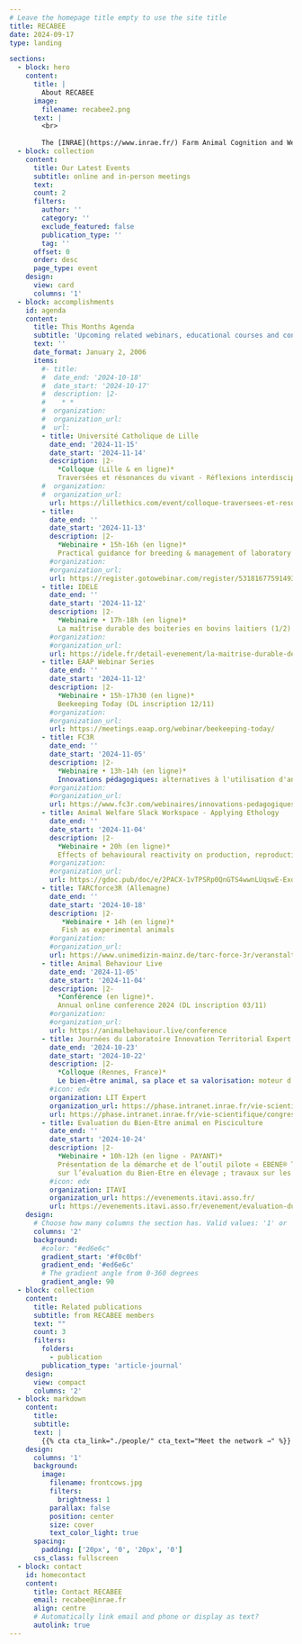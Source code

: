 ```yaml
---
# Leave the homepage title empty to use the site title
title: RECABEE
date: 2024-09-17
type: landing

sections:
  - block: hero
    content:
      title: |
        About RECABEE
      image:
        filename: recabee2.png
      text: |
        <br>
        
        The [INRAE](https://www.inrae.fr/) Farm Animal Cognition and Welfare network consists of the researchers, engineers, technicians and students of the [Departments PHASE](https://www.inrae.fr/departements/phase) and [GA](https://www.inrae.fr/departements/ga) who are interested in animal cognition, welfare and their interrelationship. Members of the network come from about 14 different research laboratories from all over France. They conduct research on a variety of farm animals including sheep, goats, cattle, horses, pigs, trout, poultry, rabbits and insects. The main expectations of the network’s members are: 1) to think about the link between cognition and welfare; 2) to discuss the concepts and methods of both cognition and welfare research and; 3) to get to know better their colleagues conducting research in these areas.
  - block: collection
    content:
      title: Our Latest Events
      subtitle: online and in-person meetings
      text:
      count: 2
      filters:
        author: ''
        category: ''
        exclude_featured: false
        publication_type: ''
        tag: ''
      offset: 0
      order: desc
      page_type: event
    design:
      view: card
      columns: '1'
  - block: accomplishments
    id: agenda
    content:
      title: This Months Agenda
      subtitle: 'Upcoming related webinars, educational courses and conferences'
      text: ''
      date_format: January 2, 2006
      items:
        #- title: 
        #  date_end: '2024-10-18'
        #  date_start: '2024-10-17'
        #  description: |2-
        #    * *  
        #  organization: 
        #  organization_url: 
        #  url:
        - title: Université Catholique de Lille
          date_end: '2024-11-15'
          date_start: '2024-11-14'
          description: |2-
            *Colloque (Lille & en ligne)*  
            Traversées et résonances du vivant - Réflexions interdisciplinaires sur les liens fondamentaux humains-animaux-nature
        #  organization: 
        #  organization_url: 
          url: https://lillethics.com/event/colloque-traversees-et-resonances-du-vivant/
        - title: 
          date_end: ''
          date_start: '2024-11-13'
          description: |2-
            *Webinaire • 15h-16h (en ligne)*  
            Practical guidance for breeding & management of laboratory animal colonies (inscription requise)  
          #organization: 
          #organization_url: 
          url: https://register.gotowebinar.com/register/5318167759149336150?source=Website
        - title: IDELE
          date_end: ''
          date_start: '2024-11-12'
          description: |2-
            *Webinaire • 17h-18h (en ligne)*  
            La maîtrise durable des boiteries en bovins laitiers (1/2)
          #organization: 
          #organization_url: 
          url: https://idele.fr/detail-evenement/la-maitrise-durable-des-boiteries-en-bovins-laitiers-1
        - title: EAAP Webinar Series
          date_end: ''
          date_start: '2024-11-12'
          description: |2-
            *Webinaire • 15h-17h30 (en ligne)*  
            Beekeeping Today (DL inscription 12/11)
          #organization: 
          #organization_url: 
          url: https://meetings.eaap.org/webinar/beekeeping-today/
        - title: FC3R
          date_end: ''
          date_start: '2024-11-05'
          description: |2-
            *Webinaire • 13h-14h (en ligne)*   
            Innovations pédagogiques: alternatives à l'utilisation d'animaux en enseignement supérieur
          #organization: 
          #organization_url: 
          url: https://www.fc3r.com/webinaires/innovations-pedagogiques-alternatives-l-utilisation-d-animaux-en-17.html
        - title: Animal Welfare Slack Workspace - Applying Ethology
          date_end: ''
          date_start: '2024-11-04'
          description: |2-
            *Webinaire • 20h (en ligne)*  
            Effects of behavioural reactivity on production, reproduction, health and welfare in large ruminants
          #organization: 
          #organization_url: 
          url: https://gdoc.pub/doc/e/2PACX-1vTPSRp0QnGTS4wwnLUqswE-ExoCmbCMby9r-swhBqx9ZTNmBNeB33U4XqEDcmKEMdWnhetO_QAtDyuv
        - title: TARCforce3R (Allemagne)
          date_end: ''
          date_start: '2024-10-18'
          description: |2-
             *Webinaire • 14h (en ligne)*  
             Fish as experimental animals
          #organization: 
          #organization_url: 
          url: https://www.unimedizin-mainz.de/tarc-force-3r/veranstaltungen.html
        - title: Animal Behaviour Live
          date_end: '2024-11-05'
          date_start: '2024-11-04'
          description: |2-
            *Conférence (en ligne)*. 
            Annual online conference 2024 (DL inscription 03/11)
          #organization: 
          #organization_url: 
          url: https://animalbehaviour.live/conference
        - title: Journées du Laboratoire Innovation Territorial Expert
          date_end: '2024-10-23'
          date_start: '2024-10-22'
          description: |2-
            *Colloque (Rennes, France)*  
            Le bien-être animal, sa place et sa valorisation: moteur d'un sens renouvelé au travail ?
          #icon: edx
          organization: LIT Expert
          organization_url: https://phase.intranet.inrae.fr/vie-scientifique/congres-et-colloques/journees-l.i.t-expert
          url: https://phase.intranet.inrae.fr/vie-scientifique/congres-et-colloques/journees-l.i.t-expert
        - title: Evaluation du Bien-Etre animal en Pisciculture
          date_end: ''
          date_start: '2024-10-24'
          description: |2-
            *Webinaire • 10h-12h (en ligne - PAYANT)*  
            Présentation de la démarche et de l’outil pilote « EBENE® Truite »  
            sur l’évaluation du Bien-Etre en élevage ; travaux sur les autres espèces piscicoles 
          #icon: edx
          organization: ITAVI
          organization_url: https://evenements.itavi.asso.fr/
          url: https://evenements.itavi.asso.fr/evenement/evaluation-du-bien-etre-animal-en-pisciculture
    design:
      # Choose how many columns the section has. Valid values: '1' or '2'.
      columns: '2'
      background:
        #color: "#ed6e6c" 
        gradient_start: '#f0c0bf'
        gradient_end: '#ed6e6c'
        # The gradient angle from 0-360 degrees
        gradient_angle: 90
  - block: collection
    content:
      title: Related publications
      subtitle: from RECABEE members
      text: ""
      count: 3
      filters:
        folders:
          - publication
        publication_type: 'article-journal'
    design:
      view: compact
      columns: '2'
  - block: markdown
    content:
      title:
      subtitle:
      text: |
        {{% cta cta_link="./people/" cta_text="Meet the network →" %}}
    design:
      columns: '1'
      background:
        image: 
          filename: frontcows.jpg
          filters:
            brightness: 1
          parallax: false
          position: center
          size: cover
          text_color_light: true
      spacing:
        padding: ['20px', '0', '20px', '0']
      css_class: fullscreen
  - block: contact
    id: homecontact
    content:
      title: Contact RECABEE
      email: recabee@inrae.fr
      align: centre
      # Automatically link email and phone or display as text?
      autolink: true
---
```

